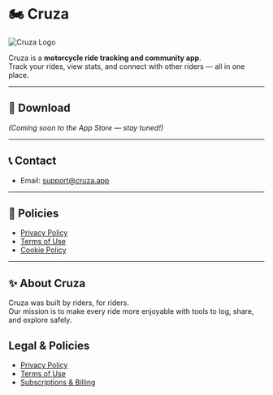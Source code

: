 # 🏍️ Cruza

![Cruza Logo](logo.png)

Cruza is a **motorcycle ride tracking and community app**.  
Track your rides, view stats, and connect with other riders — all in one place.  

---

## 📱 Download
*(Coming soon to the App Store — stay tuned!)*

---

## 📞 Contact
- Email: [support@cruza.app](mailto:deanlingard@decanusltd.com)  

---

## 📜 Policies
- [Privacy Policy](privacy.md)  
- [Terms of Use](terms.md)  
- [Cookie Policy](cookies.md)  

---

## ✨ About Cruza
Cruza was built by riders, for riders.  
Our mission is to make every ride more enjoyable with tools to log, share, and explore safely.  


## Legal & Policies

- [Privacy Policy](./privacy.md)
- [Terms of Use](./terms.md)
- [Subscriptions & Billing](./subscriptions.md)
